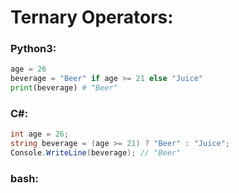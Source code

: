 # Ternary Operators:

### Python3:
``` python
age = 26
beverage = "Beer" if age >= 21 else "Juice"
print(beverage) # "Beer"
```

### C#:
``` csharp
int age = 26;
string beverage = (age >= 21) ? "Beer" : "Juice";
Console.WriteLine(beverage); // "Beer"
```

### bash:
``` bash
```
